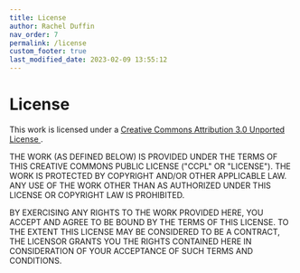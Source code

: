 ```yaml
---
title: License
author: Rachel Duffin
nav_order: 7
permalink: /license
custom_footer: true
last_modified_date: 2023-02-09 13:55:12
---
```


# License

This work is licensed under a
[
    Creative Commons Attribution 3.0 Unported License
](https://creativecommons.org/licenses/by/3.0/deed.en\_US).

THE WORK (AS DEFINED BELOW) IS PROVIDED UNDER THE TERMS OF THIS CREATIVE COMMONS PUBLIC LICENSE
("CCPL" OR "LICENSE"). THE WORK IS PROTECTED BY COPYRIGHT AND/OR OTHER APPLICABLE LAW. ANY USE OF
THE WORK OTHER THAN AS AUTHORIZED UNDER THIS LICENSE OR COPYRIGHT LAW IS PROHIBITED.

BY EXERCISING ANY RIGHTS TO THE WORK PROVIDED HERE, YOU ACCEPT AND AGREE TO BE BOUND BY THE TERMS
OF THIS LICENSE. TO THE EXTENT THIS LICENSE MAY BE CONSIDERED TO BE A CONTRACT, THE LICENSOR GRANTS
YOU THE RIGHTS CONTAINED HERE IN CONSIDERATION OF YOUR ACCEPTANCE OF SUCH TERMS AND CONDITIONS.
